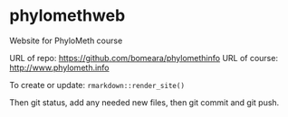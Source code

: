 # phylomethweb
Website for PhyloMeth course

URL of repo: https://github.com/bomeara/phylomethinfo
URL of course: http://www.phylometh.info

To create or update: `rmarkdown::render_site()`

Then git status, add any needed new files, then git commit and git push.
